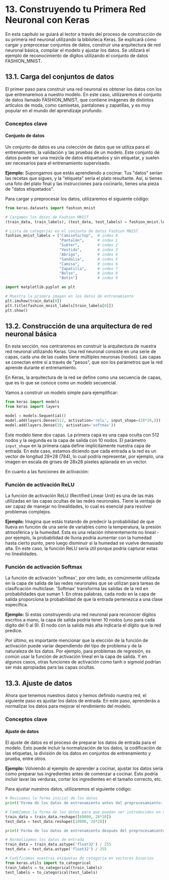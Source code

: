 # 13. Construyendo tu Primera Red Neuronal con Keras
En esta capítulo se guiará al lector a través del proceso de construcción de su primera red neuronal utilizando la biblioteca Keras. Se explicará cómo cargar y preprocesar conjuntos de datos, construir una arquitectura de red neuronal básica, compilar el modelo y ajustar los datos. Se utilizará el ejemplo de reconocimiento de dígitos utilizando el conjunto de datos FASHION_MNIST.

## 13.1. Carga del conjuntos de datos

El primer paso para construir una red neuronal es obtener los datos con los que entrenaremos a nuestro modelo. En este caso, utilizaremos el conjunto de datos llamado FASHION_MNIST, que contiene imágenes de distintos artículos de moda, como camisetas, pantalones y zapatillas, y es muy popular en el mundo del aprendizaje profundo.

### Conceptos clave

#### Conjunto de datos
Un conjunto de datos es una colección de datos que se utiliza para el entrenamiento, la validación y las pruebas de un modelo. Este conjunto de datos puede ser una mezcla de datos etiquetados y sin etiquetar, y suelen ser necesarios para el entrenamiento supervisado.

**Ejemplo:** Supongamos que estás aprendiendo a cocinar. Tus "datos" serían las recetas que sigues, y la "etiqueta" sería el plato resultante. Así, si tienes una foto del plato final y las instrucciones para cocinarlo, tienes una pieza de "datos etiquetados".

Para cargar y preprocesar los datos, utilizaremos el siguiente código:

```python
from keras.datasets import fashion_mnist

# Cargamos los datos de Fashion MNIST
(train_data, train_labels), (test_data, test_labels) = fashion_mnist.load_data()

# Lista de categorías en el conjunto de datos Fashion MNIST
fashion_mnist_labels = ["Camiseta/top",  # index 0
                        "Pantalón",      # index 1
                        "Suéter",        # index 2
                        "Vestido",       # index 3 
                        "Abrigo",        # index 4
                        "Sandalia",      # index 5
                        "Camisa",        # index 6 
                        "Zapatilla",     # index 7
                        "Bolso",         # index 8 
                        "Botín"]         # index 9

import matplotlib.pyplot as plt

# Muestra la primera imagen en los datos de entrenamiento
plt.imshow(train_data[0])
plt.title(fashion_mnist_labels[train_labels[0]])
plt.show()
```

## 13.2. Construcción de una arquitectura de red neuronal básica

En esta sección, nos centraremos en construir la arquitectura de nuestra red neuronal utilizando Keras. Una red neuronal consiste en una serie de capas, cada una de las cuales tiene múltiples neuronas (nodos). Las capas se conectan entre sí a través de "pesos", que son los parámetros que la red aprende durante el entrenamiento.

En Keras, la arquitectura de la red se define como una secuencia de capas, que es lo que se conoce como un modelo secuencial.

Vamos a construir un modelo simple para ejemplificar:

```python
from keras import models
from keras import layers

model = models.Sequential()
model.add(layers.Dense(512, activation='relu', input_shape=(28*28,)))
model.add(layers.Dense(10, activation='softmax'))
```

Este modelo tiene dos capas. La primera capa es una capa oculta con 512 nodos y la segunda es la capa de salida con 10 nodos. El parámetro `input_shape` en la primera capa define implícitamente nuestra capa de entrada. En este caso, estamos diciendo que cada entrada a la red es un vector de longitud 28*28 (784), lo cual podría representar, por ejemplo, una imagen en escala de grises de 28x28 píxeles aplanada en un vector.

En cuanto a las funciones de activación:

### Función de activación ReLU

La función de activación ReLU (Rectified Linear Unit) es una de las más utilizadas en las capas ocultas de las redes neuronales. Tiene la ventaja de ser capaz de manejar no linealidades, lo cual es esencial para resolver problemas complejos.

**Ejemplo:** Imagina que estás tratando de predecir la probabilidad de que llueva en función de una serie de variables como la temperatura, la presión atmosférica y la humedad. Esta es una relación inherentemente no lineal - por ejemplo, la probabilidad de lluvia podría aumentar con la humedad hasta cierto punto, pero luego disminuir si la humedad se vuelve demasiado alta. En este caso, la función ReLU sería útil porque podría capturar estas no linealidades.

### Función de activación Softmax

La función de activación 'softmax', por otro lado, es comúnmente utilizada en la capa de salida de las redes neuronales que se utilizan para tareas de clasificación multiclase. 'Softmax' transforma las salidas de la red en probabilidades que suman 1. En otras palabras, cada nodo en la capa de salida proporciona la probabilidad de que la entrada pertenezca a una clase específica.

**Ejemplo:** Si estás construyendo una red neuronal para reconocer dígitos escritos a mano, la capa de salida podría tener 10 nodos (uno para cada dígito del 0 al 9). El nodo con la salida más alta indicaría el dígito que la red predice.

Por último, es importante mencionar que la elección de la función de activación puede variar dependiendo del tipo de problema y de la naturaleza de los datos. Por ejemplo, para problemas de regresión, es común usar la función de activación lineal en la capa de salida. Y en algunos casos, otras funciones de activación como tanh o sigmoid podrían ser más apropiadas para las capas ocultas.

## 13.3. Ajuste de datos

Ahora que tenemos nuestros datos y hemos definido nuestra red, el siguiente paso es ajustar los datos de entrada. En este paso, aprenderás a normalizar los datos para mejorar el rendimiento del modelo.

### Conceptos clave

#### Ajuste de datos
El ajuste de datos es el proceso de preparar los datos de entrada para el modelo. Esto puede incluir la normalización de los datos, la codificación de las etiquetas, la división de los datos en conjuntos de entrenamiento y prueba, entre otros.

**Ejemplo:** Volviendo al ejemplo de aprender a cocinar, ajustar los datos sería como preparar tus ingredientes antes de comenzar a cocinar. Esto podría incluir lavar las verduras, cortar los ingredientes en el tamaño correcto, etc.

Para ajustar nuestros datos, utilizaremos el siguiente código:

```python
# Revisamos la forma inicial de los datos
print('Forma de los datos de entrenamiento antes del preprocesamiento:', train_data.shape)

# Cambiamos la forma de los datos para que puedan ser introducidos en nuestra red neuronal
train_data = train_data.reshape([60000, 28*28])
test_data = test_data.reshape([10000, 28*28])

print('Forma de los datos de entrenamiento después del preprocesamiento:', train_data.shape)

# Normalizamos los datos de entrada
train_data = train_data.astype('float32') / 255
test_data = test_data.astype('float32') / 255

# Codificamos nuestras etiquetas de categoría en vectores binarios
from keras.utils import to_categorical
train_labels = to_categorical(train_labels)
test_labels = to_categorical(test_labels)
```